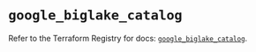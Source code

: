 # `google_biglake_catalog`

Refer to the Terraform Registry for docs: [`google_biglake_catalog`](https://registry.terraform.io/providers/hashicorp/google/6.12.0/docs/resources/biglake_catalog).
